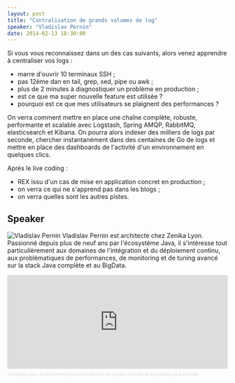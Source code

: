 ```yaml
---
layout: post
title: "Contralisation de grands volumes de log"
speaker: "Vladislav Pernin"
date: 2014-02-13 18:30:00
---
```


Si vous vous reconnaissez dans un des cas suivants, alors venez apprendre à centraliser vos logs :

  * marre d'ouvrir 10 terminaux SSH ;
  * pas 12ème dan en tail, grep, sed, pipe ou awk ;
  * plus de 2 minutes à diagnostiquer un problème en production ;
  * est ce que ma super nouvelle feature est utilisée ?
  * pourquoi est ce que mes utilisateurs se plaignent des performances ?
 
On verra comment mettre en place une chaîne complète, robuste, performante et scalable avec Logstash, Spring AMQP, RabbitMQ, elasticsearch et Kibana.
On pourra alors indexer des milliers de logs par seconde, chercher instantanément dans des centaines de Go de logs et mettre en place des dashboards de l'activité d'un environnement en quelques clics.
 
Après le live coding :

  * REX issu d'un cas de mise en application concret en production ;
  * on verra ce qui ne s'apprend pas dans les blogs ;
  * on verra quelles sont les autres pistes.

## Speaker
![Vladislav Pernin](https://lh4.googleusercontent.com/-RPV_WHyxnQo/AAAAAAAAAAI/AAAAAAAAAAA/VvIKBnjHpfI/s120-c/photo.jpg "Vladislav Pernin") Vladislav Pernin est architecte chez Zenika Lyon. Passionné depuis plus de neuf ans par l'écosystème Java, il s'intéresse tout particulièrement aux domaines de l'intégration et du déploiement continu, aux problématiques de performances, de monitoring et de tuning avancé sur la stack Java complète et au BigData.

<div style="width:100%; text-align:left;" ><iframe  src="https://www.eventbrite.fr/tickets-external?eid=10450615071&ref=etckt" frameborder="0" height="214" width="100%" vspace="0" hspace="0" marginheight="5" marginwidth="5" scrolling="auto" allowtransparency="true"></iframe><div style="font-family:Helvetica, Arial; font-size:10px; padding:5px 0 5px; margin:2px; width:100%; text-align:left;" ><a style="color:#ddd; text-decoration:none;" target="_blank" href="http://www.eventbrite.fr/r/etckt">Inscription pour un événement</a><span style="color:#ddd;"> pour </span><a style="color:#ddd; text-decoration:none;" target="_blank" href="https://jugl-centraliser-logs.eventbrite.fr/?ref=etckt">Centralisation de grands volumes de log</a> <span style="color:#ddd;">réalisé par</span> <a style="color:#ddd; text-decoration:none;" target="_blank" href="http://www.eventbrite.fr?ref=etckt">Eventbrite</a></div></div>